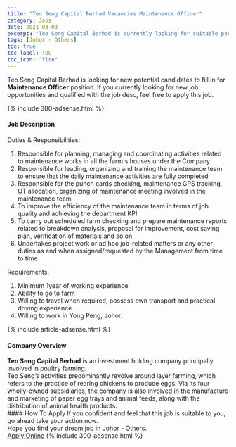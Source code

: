 ```yaml
---
title: "Teo Seng Capital Berhad Vacancies Maintenance Officer" 
category: Jobs 
date: 2021-03-03 
excerpt: "Teo Seng Capital Berhad is currently looking for suitable person to fill in the Maintenance Officer which based in Johor - Others" 
tags: [Johor - Others] 
toc: true 
toc_label: TOC 
toc_icon: "fire" 
--- 
```


<p>Teo Seng Capital Berhad is looking for new potential candidates to fill in for <b>Maintenance Officer</b> position. If you currently looking for new job opportunities and qualified with the job desc, feel free to apply this job.
</p>{% include 300-adsense.html %} 
<div><div><h4>Job Description</h4></div><div><div><span><div><p>Duties &amp; Responsibilities:</p><ol><li>Responsible for planning, managing and coordinating activities related to maintenance works in all the farm's houses under the Company</li><li>Responsible for leading, organizing and training the maintenance team to ensure that the daily maintenance activities are fully completed</li><li>Responsible for the punch cards checking, maintenance GPS tracking, OT allocation, organizing of maintenance meeting involved in the maintenance team</li><li>To improve the efficiency of the maintenance team in terms of job quality and achieving the department KPI</li><li>To carry out scheduled farm checking and prepare maintenance reports related to breakdown analysis, proposal for improvement, cost saving plan, verification of materials and so on</li><li>Undertakes project work or ad hoc job-related matters or any other duties as and when assigned/requested by the Management from time to time</li></ol><p>Requirements:</p><ol><li>Minimum 1year of working experience</li><li>Ability to go to farm</li><li>Willing to travel when required, possess own transport and practical driving experience</li><li>Willing to work in Yong Peng, Johor.</li></ol></div></span></div></div></div> 
{% include article-adsense.html %} 
<div><div><h4>Company Overview</h4></div><div><div><span><div><div>
<div><strong>Teo Seng Capital Berhad</strong> is an investment holding company principally involved in poultry farming.</div>
<div>Teo Seng&#8217;s activities predominantly revolve around layer farming, which refers to the practice of rearing chickens to produce eggs. Via its four wholly-owned subsidiaries, the company is also involved in the manufacture and marketing of paper egg trays and animal feeds, along with the distribution of animal health products.</div>
</div></div></span></div></div></div> 
#### How To Apply 
If you confident and feel that this job is suitable to you, go ahead take your action now. <br/> 
Hope you find your dream job in Johor - Others. <br/> 
<a href="https://www.jobstreet.com.my/en/job/maintenance-officer-4495817?jobId=jobstreet-my-job-4495817&" class="btn btn--info" target="_blank" rel="nofollow noopenner">Apply Online</a> 
{% include 300-adsense.html %} 